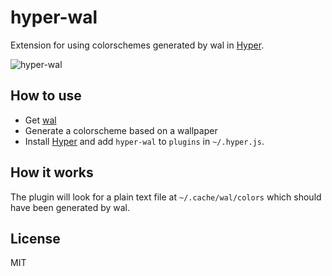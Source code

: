 
# hyper-wal

Extension for using colorschemes generated by wal in [Hyper](https://hyper.is).

![hyper-wal](https://cloud.githubusercontent.com/assets/9033214/26025727/3602df56-37ee-11e7-8baa-82f5c37ff443.png)

## How to use

* Get [wal](https://github.com/dylanaraps/wal)
* Generate a colorscheme based on a wallpaper
* Install [Hyper](https://hyper.is) and add `hyper-wal`
to `plugins` in `~/.hyper.js`.

## How it works

The plugin will look for a plain text file at `~/.cache/wal/colors` which should
have been generated by wal.

## License

MIT
